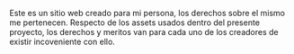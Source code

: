 Este es un sitio web creado para mi persona, los derechos sobre el mismo me pertenecen.
Respecto de los assets usados dentro del presente proyecto, los derechos y meritos van para 
cada uno de los creadores de existir incoveniente con ello.
